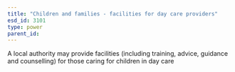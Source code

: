 ```yaml
---
title: "Children and families - facilities for day care providers"
esd_id: 3101
type: power
parent_id:  
---
```


A local authority may provide facilities (including training, advice, guidance and counselling) for those caring for children in day care    

